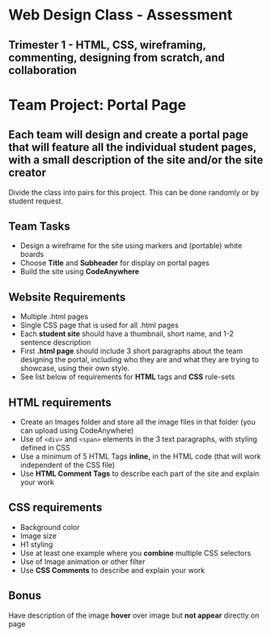 # Web Design Class - Assessment

## Trimester 1 - HTML, CSS, wireframing, commenting, designing from scratch, and collaboration

# Team Project: Portal Page

## Each team will design and create a portal page that will feature all the individual student pages, with a small description of the site and/or the site creator

Divide the class into pairs for this project. This can be done randomly or by student request.

## Team **Tasks**

- Design a wireframe for the site using markers and (portable) white boards
- Choose **Title** and **Subheader** for display on portal pages
- Build the site using **CodeAnywhere**

## Website Requirements

- Multiple .html pages
- Single CSS page that is used for all .html pages
- Each **student site** should have a thumbnail, short name, and 1-2 sentence description
- First **.html page** should include 3 short paragraphs about the team designing the portal, including who they are and what they are trying to showcase, using their own style.
- See list below of requirements for **HTML** tags and **CSS** rule-sets

## HTML requirements

- Create an Images folder and store all the image files in that folder (you can upload using CodeAnywhere)
- Use of `<div>` and `<span>` elements in the 3 text paragraphs, with styling defined in CSS
- Use a minimum of 5 HTML Tags **inline,** in the HTML code (that will work independent of the CSS file)
- Use **HTML Comment Tags** to describe each part of the site and explain your work

## CSS requirements

- Background color
- Image size
- H1 styling
- Use at least one example where you **combine** multiple CSS selectors
- Use of Image animation or other filter
- Use **CSS Comments** to describe and explain your work

## Bonus

Have description of the image **hover** over image but **not appear** directly on page
